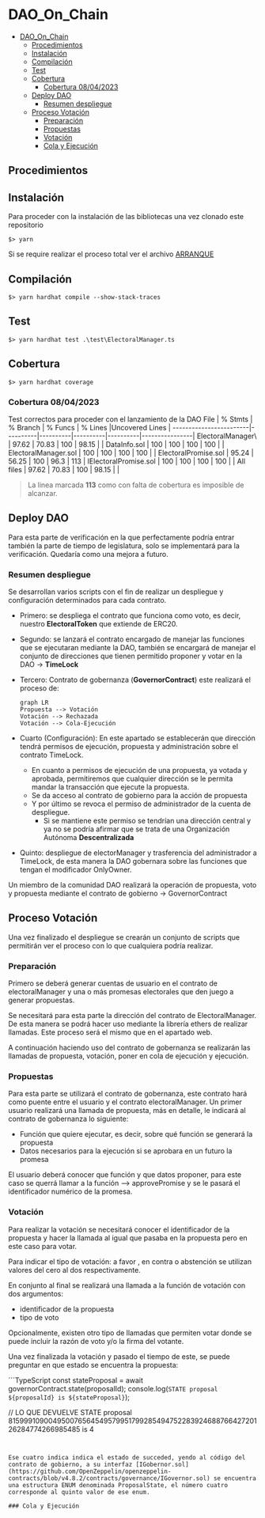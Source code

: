 # DAO_On_Chain

- [DAO\_On\_Chain](#dao_on_chain)
  - [Procedimientos](#procedimientos)
  - [Instalación](#instalación)
  - [Compilación](#compilación)
  - [Test](#test)
  - [Cobertura](#cobertura)
    - [Cobertura 08/04/2023](#cobertura-08042023)
  - [Deploy DAO](#deploy-dao)
    - [Resumen despliegue](#resumen-despliegue)
  - [Proceso Votación](#proceso-votación)
    - [Preparación](#preparación)
    - [Propuestas](#propuestas)
    - [Votación](#votación)
    - [Cola y Ejecución](#cola-y-ejecución)

## Procedimientos

## Instalación

Para proceder con la instalación de las bibliotecas una vez clonado este repositorio

`$> yarn`

Si se require realizar el proceso total ver el archivo [ARRANQUE](ARRANQUE.md)

## Compilación

`$> yarn hardhat compile --show-stack-traces`

## Test

`$> yarn hardhat test .\test\ElectoralManager.ts`

## Cobertura

`$> yarn hardhat coverage`

### Cobertura 08/04/2023

Test correctos para proceder con el lanzamiento de la DAO
File                    |  % Stmts | % Branch |  % Funcs |  % Lines |Uncovered Lines |
------------------------|----------|----------|----------|----------|----------------|
 ElectoralManager\      |    97.62 |    70.83 |      100 |    98.15 |                |
  DataInfo.sol          |      100 |      100 |      100 |      100 |                |
  ElectoralManager.sol  |      100 |      100 |      100 |      100 |                |
  ElectoralPromise.sol  |    95.24 |    56.25 |      100 |     96.3 |            113 |
  IElectoralPromise.sol |      100 |      100 |      100 |      100 |                |
All files               |    97.62 |    70.83 |      100 |    98.15 |                |

> La linea marcada **113** como con falta de cobertura es imposible de alcanzar.

## Deploy DAO

Para esta parte de verificación en la que perfectamente podría entrar también la parte de tiempo de legislatura, solo se implementará para la verificación. Quedaría como una mejora a futuro.

### Resumen despliegue

Se desarrollan varios scripts con el fin de realizar un despliegue y configuración determinados para cada contrato.

- Primero: se despliega el contrato que funciona como voto, es decir, nuestro **ElectoralToken** que extiende de ERC20.
- Segundo: se lanzará el contrato encargado de manejar las funciones que se ejecutaran mediante la DAO, también se encargará de manejar el conjunto de direcciones que tienen permitido proponer y votar en la DAO -> **TimeLock**
- Tercero: Contrato de gobernanza (**GovernorContract**) este realizará el proceso de:

    ```mermaid
    graph LR
    Propuesta --> Votación
    Votación --> Rechazada
    Votación --> Cola-Ejecución
    ```

- Cuarto (Configuración): En este apartado se establecerán que dirección tendrá permisos de ejecución, propuesta y administración sobre el contrato TimeLock.
  - En cuanto a permisos de ejecución de una propuesta, ya votada y aprobada, permitiremos que cualquier dirección se le permita mandar la transacción que ejecute la propuesta.
  - Se da acceso al contrato de gobierno para la acción de propuesta
  - Y por último se revoca el permiso de administrador de la cuenta de despliegue.
    - Si se mantiene este permiso se tendrían una dirección central y ya no se podría afirmar que se trata de una Organización Autónoma **Descentralizada**
- Quinto: despliegue de electorManager y trasferencia del administrador a TimeLock, de esta manera la DAO gobernara sobre las funciones que tengan el modificador OnlyOwner.

Un miembro de la comunidad DAO realizará la operación de propuesta, voto y propuesta mediante el contrato de gobierno -> GovernorContract

## Proceso Votación

Una vez finalizado el despliegue se crearán un conjunto de scripts que permitirán ver el proceso con lo que cualquiera podría realizar.

### Preparación

Primero se deberá generar cuentas de usuario en el contrato de electoralManager y una o más promesas electorales que den juego a generar propuestas.

Se necesitará para esta parte la dirección del contrato de ElectoralManager. De esta manera se podrá hacer uso mediante la librería ethers de realizar llamadas. Este proceso será el mismo que en el apartado web.

A continuación haciendo uso del contrato de gobernanza se realizarán las llamadas de propuesta, votación, poner en cola de ejecución y ejecución.

### Propuestas

Para esta parte se utilizará el contrato de gobernanza,  este contrato hará como puente entre el usuario y el contrato electoralManager. Un primer usuario realizará una llamada de propuesta, más en detalle, le indicará al contrato de gobernanza lo siguiente:

- Función que quiere ejecutar, es decir, sobre qué función se generará la propuesta
- Datos necesarios para la ejecución si se aprobara en un futuro la promesa

El usuario deberá conocer que función y que datos proponer, para este caso se querrá llamar a la función --> approvePromise y se le pasará el identificador numérico de la promesa.

### Votación

Para realizar la votación se necesitará conocer el identificador de la propuesta y hacer la llamada al igual que pasaba en la propuesta pero en este caso para votar.

Para indicar el tipo de votación: a favor , en contra o abstención se utilizan valores del cero al dos respectivamente.

En conjunto al final se realizará una llamada a la función de votación con dos argumentos:

- identificador de la propuesta
- tipo de voto

Opcionalmente, existen otro tipo de llamadas que permiten votar donde se puede incluir la razón de voto y/o la firma del votante.

Una vez finalizada la votación y pasado el tiempo de este, se puede preguntar en que estado se encuentra la propuesta:

´´´TypeScript
 const stateProposal = await governorContract.state(proposalId);
  console.log(`STATE proposal ${proposalId} is ${stateProposal}`);

// LO QUE DEVUELVE
STATE proposal 81599910900495007656454957995179928549475228392468876642720126284774266985485 is 4

```


Ese cuatro indica indica el estado de succeded, yendo al código del contrato de gobierno, a su interfaz [IGobernor.sol](https://github.com/OpenZeppelin/openzeppelin-contracts/blob/v4.8.2/contracts/governance/IGovernor.sol) se encuentra una estructura ENUM denominada ProposalState, el número cuatro corresponde al quinto valor de ese enum.

### Cola y Ejecución
